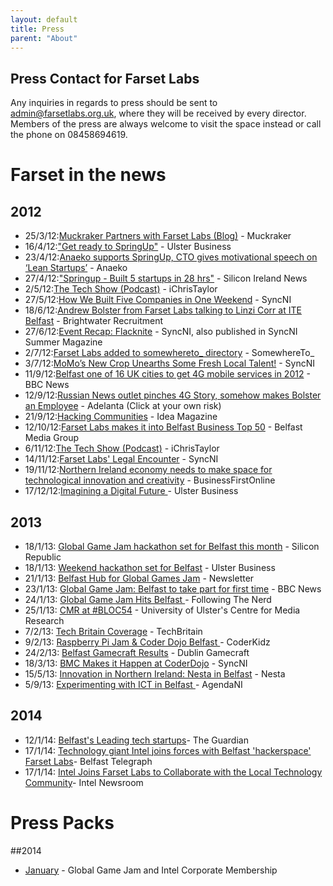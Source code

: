 ```yaml
---
layout: default
title: Press
parent: "About"
---
```


## Press Contact for Farset Labs

Any inquiries in regards to press should be sent to admin@farsetlabs.org.uk, where they will be received by every director. Members of the press are always welcome to visit the space instead or call the phone on 08458694619.

# Farset in the news

## 2012

  * 25/3/12:[Muckraker Partners with Farset Labs (Blog)](http://muckraker.me/2012/03/25/announcing-the-muckrakers-partnership-with-farset-labs/) - Muckraker
  * 16/4/12:["Get ready to SpringUp"](http://www.ulsterbusiness.com/articles/2012/04/16/get-ready-to-springup) - Ulster Business
  * 23/4/12:[Anaeko supports SpringUp, CTO gives motivational speech on ‘Lean Startups’](http://www.resourceorientedarchitecture.com/?p=1372) - Anaeko
  * 27/4/12:["Springup - Built 5 startups in 28 hrs"](http://www.siliconirelandnewswire.com/2012/04/springup-built-5-startups-in-28-hrs.html) - Silicon Ireland News
  * 2/5/12:[The Tech Show (Podcast)](http://ichristaylor.com/the-tech-show-episode-13/) - iChrisTaylor
  * 27/5/12:[How We Built Five Companies in One Weekend](http://syncni.com/news/2/1077/how-we-built-five-companies-in-one-weekend/tab/1356#.UlQJ73iRilg) - SyncNI
  * 18/6/12:[Andrew Bolster from Farset Labs talking to Linzi Corr at ITE Belfast](http://www.youtube.com/watch?v=qeaN_2xU2hk) - Brightwater Recruitment
  * 27/6/12:[Event Recap: Flacknite](http://syncni.com/news/2/1079/event-recap-flacknite/tab/1356#.UlQKI3iRilg) - SyncNI, also published in SyncNI Summer Magazine
  * 2/7/12:[Farset Labs added to somewhereto_ directory](http://somewhereto.com/regions/northern-ireland/farset-labs) - SomewhereTo\_
  * 3/7/12:[MoMo’s New Crop Unearths Some Fresh Local Talent!](http://syncni.com/news/6764) - SyncNI
  * 11/9/12:[Belfast one of 16 UK cities to get 4G mobile services in 2012](http://www.bbc.co.uk/news/uk-northern-ireland-19558312) - BBC News
  * 12/9/12:[Russian News outlet pinches 4G Story, somehow makes Bolster an Employee](http://adelanta.info/news/england4/index2012/09/12/9731.html) - Adelanta (Click at your own risk)
  * 21/9/12:[Hacking Communities](http://readidea.com/magazines/issue5/hackerspace.html) - Idea Magazine
  * 12/10/12:[Farset Labs makes it into Belfast Business Top 50](http://belfastmediagroup.com/top50/belfast-business-top-50-list-2012/) - Belfast Media Group
  * 6/11/12:[The Tech Show (Podcast)](http://eamonnmallie.com/2012/11/tech-show-podcast-episode-26/) - iChrisTaylor
  * 14/11/12:[Farset Labs' Legal Encounter](http://syncni.com/news/7397) - SyncNI
  * 19/11/12:[Northern Ireland economy needs to make space for technological innovation and creativity](http://www.businessfirstonline.co.uk/?p=10387) - BusinessFirstOnline
  * 17/12/12:[Imagining a Digital Future ](http://www.ulsterbusiness.com/articles/2012/12/17/imagining-a-digital-future)- Ulster Business

## 2013

  * 18/1/13: [Global Game Jam hackathon set for Belfast this month](http://www.siliconrepublic.com/innovation/item/31099-global-game-jam-hackathon/) - Silicon Republic
  * 18/1/13: [Weekend hackathon set for Belfast](http://www.ulsterbusiness.com/articles/2013/01/18/weekend-hackathon-set-for-belfast) - Ulster Business
  * 21/1/13: [Belfast Hub for Global Games Jam](http://www.newsletter.co.uk/news/business/local-businesses/belfast-hub-for-global-games-jam-1-4705625) - Newsletter
  * 23/1/13: [Global Game Jam: Belfast to take part for first time](http://www.bbc.co.uk/news/uk-northern-ireland-21142798) - BBC News
  * 24/1/13: [Global Game Jam Hits Belfast ](http://www.followingthenerd.com/video-games/global-game-jam-hits-belfast/?utm_source=rss&utm_medium=rss&utm_campaign=global-game-jam-hits-belfast)- Following The Nerd
  * 25/1/13: [CMR at #BLOC54](http://cmr.ulster.ac.uk/cmr-at-bloc54/) - University of Ulster's Centre for Media Research
  * 7/2/13: [Tech Britain Coverage](http://techbritain.com/videos/watch/43) - TechBritain
  * 9/2/13: [Raspberry Pi Jam & Coder Dojo Belfast ](http://coderkidz.com/2013/02/raspberry-pi-jam-coder-dojo-belfast/)- CoderKidz
  * 24/2/13: [Belfast Gamecraft Results](http://dublingamecraft.com/2013/02/24/belfat-gamecraft-winners/) - Dublin Gamecraft
  * 18/3/13: [BMC Makes it Happen at CoderDojo](http://syncni.com/news/2/1574/belfast-metropolitan-college-makes-it-happen-with-coderdojo-summit/tab/1356#.UW_zakmDg9d) - SyncNI
  * 15/5/13: [Innovation in Northern Ireland: Nesta in Belfast](http://www.nesta.org.uk/events/nesta_road_shows/assets/events/innovation_in_northern_ireland_nesta_in_belfast) - Nesta
  * 5/9/13: [Experimenting with ICT in Belfast ](http://www.agendani.com/experimenting-with-ict-in-belfast/)- AgendaNI

## 2014
  * 12/1/14: [Belfast's Leading tech startups](http://www.theguardian.com/uk-news/2014/jan/12/belfast-leading-tech-startups)- The Guardian
  * 17/1/14: [Technology giant Intel joins forces with Belfast 'hackerspace' Farset Labs](http://www.belfasttelegraph.co.uk/life/technology-gadgets/technology-giant-intel-joins-forces-with-belfast-hackerspace-farset-labs-29926303.html)- Belfast Telegraph
  * 17/1/14: [Intel Joins Farset Labs to Collaborate with the Local Technology Community](http://newsroom.intel.com/community/en_ie/blog/2014/01/17/intel-joins-farset-labs-to-collaborate-with-the-local-technology-community)- Intel Newsroom

# Press Packs

##2014
  * [January](/assets/docs/14-jan-presspack.zip) - Global Game Jam and Intel Corporate Membership
